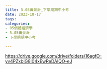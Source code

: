 ```yaml
---
title: 5.05黃景沂_下學期期中小考
date: 2023-10-17
tags: 
categories:
- 05個體經濟學
- 5.05黃景沂
- 下學期期中小考

---
```

https://drive.google.com/drive/folders/16agfO-yv4PZxbIG8I04xEwReDAIQO-eJ
